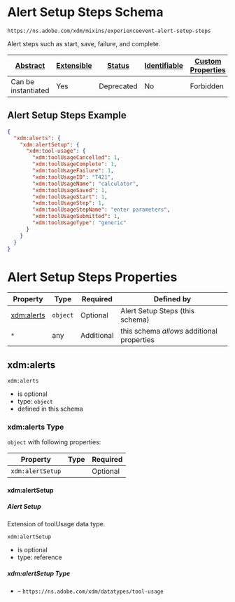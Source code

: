 
# Alert Setup Steps Schema

```
https://ns.adobe.com/xdm/mixins/experienceevent-alert-setup-steps
```

Alert steps such as start, save, failure, and complete.

| [Abstract](../../../abstract.md) | [Extensible](../../../extensions.md) | [Status](../../../status.md) | [Identifiable](../../../id.md) | [Custom Properties](../../../extensions.md) | [Additional Properties](../../../extensions.md) | Defined In |
|----------------------------------|--------------------------------------|------------------------------|--------------------------------|---------------------------------------------|-------------------------------------------------|------------|
| Can be instantiated | Yes | Deprecated | No | Forbidden | Permitted | [fieldgroups/deprecated/experienceevent-alert-setup-steps.schema.json](fieldgroups/deprecated/experienceevent-alert-setup-steps.schema.json) |

## Alert Setup Steps Example
```json
{
  "xdm:alerts": {
    "xdm:alertSetup": {
      "xdm:tool-usage": {
        "xdm:toolUsageCancelled": 1,
        "xdm:toolUsageComplete": 1,
        "xdm:toolUsageFailure": 1,
        "xdm:toolUsageID": "T421",
        "xdm:toolUsageName": "calculator",
        "xdm:toolUsageSaved": 1,
        "xdm:toolUsageStart": 1,
        "xdm:toolUsageStep": 1,
        "xdm:toolUsageStepName": "enter parameters",
        "xdm:toolUsageSubmitted": 1,
        "xdm:toolUsageType": "generic"
      }
    }
  }
}
```

# Alert Setup Steps Properties

| Property | Type | Required | Defined by |
|----------|------|----------|------------|
| [xdm:alerts](#xdmalerts) | `object` | Optional | Alert Setup Steps (this schema) |
| `*` | any | Additional | this schema *allows* additional properties |

## xdm:alerts


`xdm:alerts`
* is optional
* type: `object`
* defined in this schema

### xdm:alerts Type


`object` with following properties:


| Property | Type | Required |
|----------|------|----------|
| `xdm:alertSetup`|  | Optional |



#### xdm:alertSetup
##### Alert Setup

Extension of toolUsage data type.

`xdm:alertSetup`
* is optional
* type: reference

##### xdm:alertSetup Type


* []() – `https://ns.adobe.com/xdm/datatypes/tool-usage`









